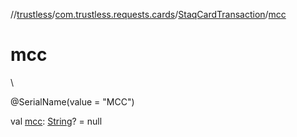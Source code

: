 //[trustless](../../../index.md)/[com.trustless.requests.cards](../index.md)/[StaqCardTransaction](index.md)/[mcc](mcc.md)

# mcc

\

@SerialName(value = &quot;MCC&quot;)

val [mcc](mcc.md): [String](https://kotlinlang.org/api/latest/jvm/stdlib/kotlin/-string/index.html)? = null
